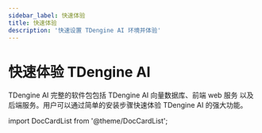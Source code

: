 ```yaml
---
sidebar_label: 快速体验
title: 快速体验
description: '快速设置 TDengine AI 环境并体验'
---
```


# 快速体验 TDengine AI

TDengine AI 完整的软件包包括 TDengine AI 向量数据库、前端 web 服务 以及 后端服务。用户可以通过简单的安装步骤快速体验 TDengine AI 的强大功能。


import DocCardList from '@theme/DocCardList';

<DocCardList />
